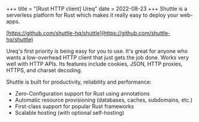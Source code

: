 +++
title = "[Rust HTTP client] Ureq"
date = 2022-08-23
+++
Shuttle is a serverless platform for Rust which makes it really easy to deploy your web-apps.

[https://github.com/shuttle-hq/shuttle](https://github.com/shuttle-hq/shuttle)

Ureq's first priority is being easy for you to use. It's great for anyone who wants a low-overhead HTTP client that just gets the job done. Works very well with HTTP APIs. Its features include cookies, JSON, HTTP proxies, HTTPS, and charset decoding.

Shuttle is built for productivity, reliability and performance:
- Zero-Configuration support for Rust using annotations
- Automatic resource provisioning (databases, caches, subdomains, etc.)
- First-class support for popular Rust frameworks
- Scalable hosting (with optional self-hosting)
